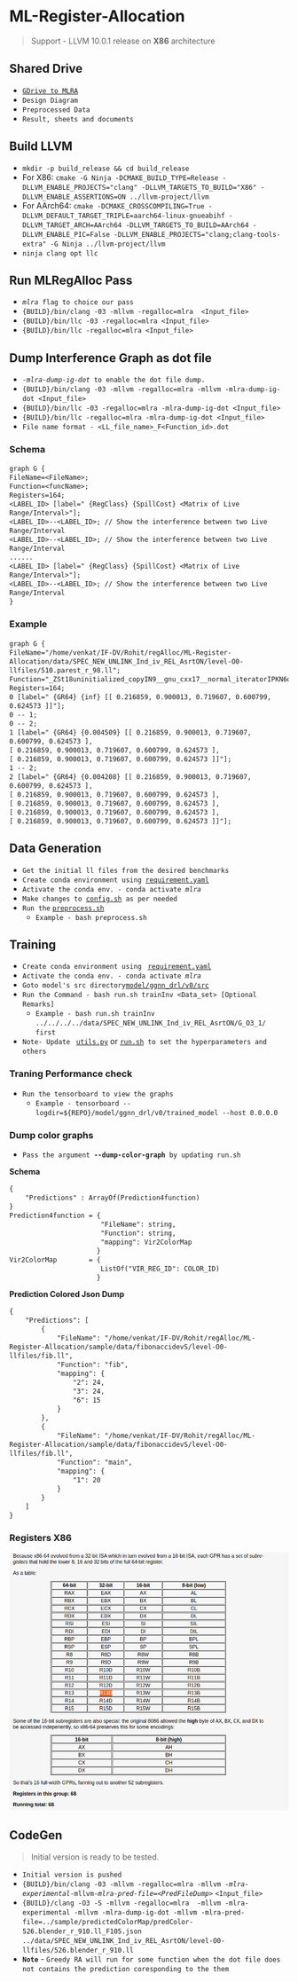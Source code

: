 # ML-Register-Allocation
> Support - LLVM 10.0.1 release on **X86** architecture

## Shared Drive
* [`GDrive to MLRA`](https://drive.google.com/drive/folders/1wVRZZ2qyLUrX8fv4AeZ2VF5FofanqJbv)
* `Design Diagram`
* `Preprocessed Data`
* `Result, sheets and documents`

## Build LLVM
* `mkdir -p build_release && cd build_release`
* For X86: `cmake -G Ninja -DCMAKE_BUILD_TYPE=Release -DLLVM_ENABLE_PROJECTS="clang" -DLLVM_TARGETS_TO_BUILD="X86" -DLLVM_ENABLE_ASSERTIONS=ON ../llvm-project/llvm`
* For AArch64: `cmake -DCMAKE_CROSSCOMPILING=True -DLLVM_DEFAULT_TARGET_TRIPLE=aarch64-linux-gnueabihf -DLLVM_TARGET_ARCH=AArch64 -DLLVM_TARGETS_TO_BUILD=AArch64 -DLLVM_ENABLE_PIC=False -DLLVM_ENABLE_PROJECTS="clang;clang-tools-extra" -G Ninja ../llvm-project/llvm`
* `ninja clang opt llc`

## Run MLRegAlloc Pass
*  _`mlra`_` flag to choice our pass`
* `{BUILD}/bin/clang -03 -mllvm -regalloc=mlra  <Input_file>`
* `{BUILD}/bin/llc -03 -regalloc=mlra <Input_file>`
* `{BUILD}/bin/llc -regalloc=mlra <Input_file>`

## Dump Interference Graph as dot file
*  _`-mlra-dump-ig-dot`_` to enable the dot file dump.`
* `{BUILD}/bin/clang -03 -mllvm -regalloc=mlra -mllvm -mlra-dump-ig-dot <Input_file>`
* `{BUILD}/bin/llc -03 -regalloc=mlra -mlra-dump-ig-dot <Input_file>`
* `{BUILD}/bin/llc -regalloc=mlra -mlra-dump-ig-dot <Input_file>`
* `File name format - <LL_file_name>_F<Function_id>.dot`
### Schema

```
graph G {
FileName=<FileName>;
Function=<funcName>;
Registers=164;
<LABEL_ID> [label=" {RegClass} {SpillCost} <Matrix of Live Range/Interval>"];
<LABEL_ID>--<LABEL_ID>; // Show the interference between two Live Range/Interval
<LABEL_ID>--<LABEL_ID>; // Show the interference between two Live Range/Interval
......
<LABEL_ID> [label=" {RegClass} {SpillCost} <Matrix of Live Range/Interval>"];
<LABEL_ID>--<LABEL_ID>; // Show the interference between two Live Range/Interval
}
```

### Example
```
graph G {
FileName="/home/venkat/IF-DV/Rohit/regAlloc/ML-Register-Allocation/data/SPEC_NEW_UNLINK_Ind_iv_REL_AsrtON/level-O0-llfiles/510.parest_r_98.ll";
Function="_ZSt18uninitialized_copyIN9__gnu_cxx17__normal_iteratorIPKN6dealii5PointILi2EEESt6vectorIS4_SaIS4_EEEEPS4_ET0_T_SD_SC_";
Registers=164;
0 [label=" {GR64} {inf} [[ 0.216859, 0.900013, 0.719607, 0.600799, 0.624573 ]]"];
0 -- 1;
0 -- 2;
1 [label=" {GR64} {0.004509} [[ 0.216859, 0.900013, 0.719607, 0.600799, 0.624573 ], 
[ 0.216859, 0.900013, 0.719607, 0.600799, 0.624573 ], 
[ 0.216859, 0.900013, 0.719607, 0.600799, 0.624573 ]]"];
1 -- 2;
2 [label=" {GR64} {0.004208} [[ 0.216859, 0.900013, 0.719607, 0.600799, 0.624573 ], 
[ 0.216859, 0.900013, 0.719607, 0.600799, 0.624573 ], 
[ 0.216859, 0.900013, 0.719607, 0.600799, 0.624573 ], 
[ 0.216859, 0.900013, 0.719607, 0.600799, 0.624573 ], 
[ 0.216859, 0.900013, 0.719607, 0.600799, 0.624573 ]]"];
```
## Data Generation
* `Get the initial ll files from the desired benchmarks`
* `Create conda environment using `[`requirement.yaml`](https://github.com/rohitaggarwal007/ML-Register-Allocation/blob/main/requirement.yaml)
* `Activate the conda env. - conda activate `_`mlra`_
* `Make changes to `[`config.sh`](./preprocessing/v0/config.sh)` as per needed`
* `Run the` [`preprocess.sh`](./preprocessing/v0/preprocess.sh)
  *  `Example - bash preprocess.sh`

## Training
* `Create conda environment using ` [`requirement.yaml`](https://github.com/rohitaggarwal007/ML-Register-Allocation/blob/main/requirement.yaml)
* `Activate the conda env. - conda activate `_`mlra`_
* `Goto model's src directory`[`model/ggnn_drl/v0/src`](https://github.com/rohitaggarwal007/ML-Register-Allocation/tree/main/model/ggnn_drl/v0/src)
* `Run the Command - bash run.sh trainInv <Data_set> [Optional Remarks]`
  * `Example - bash run.sh trainInv ../../../../data/SPEC_NEW_UNLINK_Ind_iv_REL_AsrtON/G_O3_1/ first`
* `Note- Update ` [`utils.py`](./preprocessing/v0/utils.py) or [`run.sh`](./preprocessing/v0/run.sh)` to set the hyperparameters and others`

### Traning Performance check
* `Run the tensorboard to view the graphs`
  * `Example - tensorboard --logdir=${REPO}/model/ggnn_drl/v0/trained_model --host 0.0.0.0` 

### Dump color graphs
* `Pass the argument `**`--dump-color-graph`**` by updating run.sh`

**Schema**
```
{
    "Predictions" : ArrayOf(Prediction4function)
}
Prediction4function = {
                       "FileName": string,
                       "Function": string,
                       "mapping": Vir2ColorMap
                      }    
Vir2ColorMap        = { 
                       ListOf("VIR_REG_ID": COLOR_ID)
                      }
```

**Prediction Colored Json Dump**
```
{
    "Predictions": [
        {
            "FileName": "/home/venkat/IF-DV/Rohit/regAlloc/ML-Register-Allocation/sample/data/fibonaccidevS/level-O0-llfiles/fib.ll",
            "Function": "fib",
            "mapping": {
                "2": 24,
                "3": 24,
                "6": 15
            }
        },
        {
            "FileName": "/home/venkat/IF-DV/Rohit/regAlloc/ML-Register-Allocation/sample/data/fibonaccidevS/level-O0-llfiles/fib.ll",
            "Function": "main",
            "mapping": {
                "1": 20
            }
        }
    ]
}
```

### Registers X86
![Registers](./Registers%20X86.png)

## CodeGen
> Initial version is ready to be tested.
* `Initial version is pushed`
* `{BUILD}/bin/clang -03 -mllvm -regalloc=mlra -mllvm `_`-mlra-experimental`_` -mllvm `_`-mlra-pred-file=<PredFileDump>`_ `<Input_file>`
 * `{BUILD}/clang -O3 -S -mllvm -regalloc=mlra  -mllvm -mlra-experimental -mllvm -mlra-dump-ig-dot -mllvm -mlra-pred-file=../sample/predictedColorMap/predColor-526.blender_r_910.ll_F105.json ../data/SPEC_NEW_UNLINK_Ind_iv_REL_AsrtON/level-O0-llfiles/526.blender_r_910.ll`
 * **`Note`** - `Greedy RA will run for some function when the dot file does not contains the prediction coresponding to the them`

